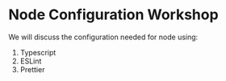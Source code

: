 # Node Configuration Workshop

We will discuss the configuration needed for node using: 
1. Typescript
1. ESLint
1. Prettier
